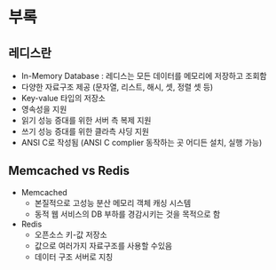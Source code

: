 # 부록

## 레디스란

- In-Memory Database : 레디스는 모든 데이터를 메모리에 저장하고 조회함
- 다양한 자료구조 제공 (문자열, 리스트, 해시, 셋, 정렬 셋 등)
- Key-value 타입의 저장소
- 영속성을 지원
- 읽기 성능 증대를 위한 서버 측 복제 지원
- 쓰기 성능 증대를 위한 클라측 샤딩 지원
- ANSI C로 작성됨 (ANSI C complier 동작하는 곳 어디든 설치, 실행 가능)

## Memcached vs Redis

- Memcached
  - 본질적으로 고성능 분산 메모리 객체 캐싱 시스템
  - 동적 웹 서비스의 DB 부하를 경감시키는 것을 목적으로 함
- Redis
  - 오픈소스 키-값 저장소
  - 값으로 여러가지 자료구조를 사용할 수있음
  - 데이터 구조 서버로 지칭